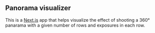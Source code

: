 ## Panorama visualizer

This is a [Next.js](https://nextjs.org/) app that helps visualize the effect of shooting a 360° panarama with a given number of rows and exposures in each row.
